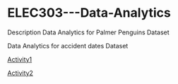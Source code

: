 # ELEC303---Data-Analytics

Description
Data Analytics for Palmer Penguins Dataset

Data Analytics for accident dates Dataset


[Activity1](https://github.com/ryyads/activity1_data_analytics/blob/main/activity1.ipynb)

[Activity2](https://github.com/ryyads/activity2_data-analytics/blob/main/activity2.ipynb)
